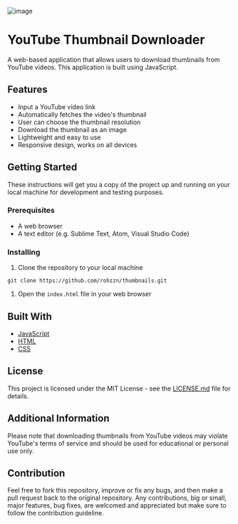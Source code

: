 
![image](https://user-images.githubusercontent.com/47408756/126259217-aa235586-2a86-4f0b-a60c-9b74e51ae624.png)

# YouTube Thumbnail Downloader

A web-based application that allows users to download thumbnails from YouTube videos. This application is built using JavaScript.

## Features

- Input a YouTube video link
- Automatically fetches the video's thumbnail
- User can choose the thumbnail resolution
- Download the thumbnail as an image
- Lightweight and easy to use
- Responsive design, works on all devices

## Getting Started

These instructions will get you a copy of the project up and running on your local machine for development and testing purposes.

### Prerequisites

- A web browser
- A text editor (e.g. Sublime Text, Atom, Visual Studio Code)

### Installing

1. Clone the repository to your local machine

```
git clone https://github.com/rohzzn/thumbnails.git
```

1. Open the `index.html` file in your web browser

## Built With

- [JavaScript](https://www.javascript.com/)
- [HTML](https://www.w3.org/html/)
- [CSS](https://www.w3.org/Style/CSS/)

## License

This project is licensed under the MIT License - see the [LICENSE.md](https://chat.openai.com/LICENSE.md) file for details.

## Additional Information

Please note that downloading thumbnails from YouTube videos may violate YouTube's terms of service and should be used for educational or personal use only.

## Contribution

Feel free to fork this repository, improve or fix any bugs, and then make a pull request back to the original repository. Any contributions, big or small, major features, bug fixes, are welcomed and appreciated but make sure to follow the contribution guideline.
